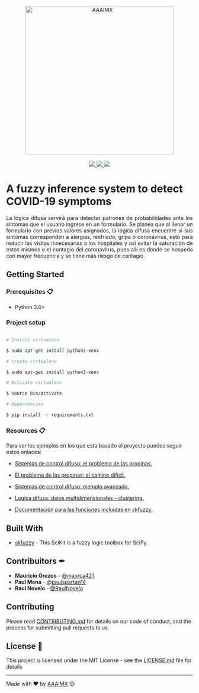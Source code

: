 <p align="center">
    <img src="https://www.aaaimx.org/img/other/aaaimx-ist.png" width="400" alt="AAAIMX"><br><br>
    <a href="https://www.aaaimx.org/" target="_blank">
        <img src="https://img.shields.io/badge/website-AAAI%20Student%20Chapter%20M%C3%A9xico-yellow">
    </a>
    <a href="https://web.facebook.com/aaaimx/" target="_blank">
        <img src="https://img.shields.io/badge/follow%20us-%40aaaimx-blue">
    </a>
    <a href="https://www.aaaimx.org/research" target="_blank">
        <img src="https://img.shields.io/badge/donate-support%20us-green">
    </a>
</p>
<!-- __ -->

# A fuzzy inference system to detect COVID-19 symptoms
<p style="text-align: justify;">La lógica difusa servirá para detectar patrones de probabilidades ante los síntomas que el usuario ingrese en un formulario. Se planea que al llenar un formulario con previos valores asignados, la lógica difusa encuentre si sus síntomas corresponden a alergias, resfriado, gripa o coronavirus, esto para reducir las visitas innecesarias a los hospitales y así evitar la saturación de estos mismos o el contagio del coronavirus, pues allí es donde se hospeda con mayor frecuencia y se tiene más riesgo de contagio. </p>

## Getting Started

### Prerequisites 📋

- Python 3.6>

### Project setup

```bash

# Install virtualenv 

$ sudo apt-get install python3-venv

# create virtualenv

$ sudo apt-get install python3-venv

# Activate virtualenv

$ source bin/activate

# Dependencies

$ pip install -r requirements.txt

```
### Resources 📋

Para ver los ejemplos en los que esta basado el proyecto puedes seguir estos enlaces:

- [Sistemas de control difuso: el problema de las propinas.](https://pythonhosted.org/scikit-fuzzy/auto_examples/plot_tipping_problem_newapi.html)

- [El problema de las propinas: el camino dificil.](https://pythonhosted.org/scikit-fuzzy/auto_examples/plot_tipping_problem.html)

- [Sistemas de control difuso: ejemplo avanzado.](https://pythonhosted.org/scikit-fuzzy/auto_examples/plot_control_system_advanced.html#example-plot-control-system-advanced-py)

- [Logica difusa: datos multidimensionales - clustering. ](https://pythonhosted.org/scikit-fuzzy/auto_examples/plot_cmeans.html#example-plot-cmeans-py)

- [Documentación para las funciones incluidas en skfuzzy.](https://pythonhosted.org/scikit-fuzzy/api/api.html)


## Built With

- [skfuzzy](https://pythonhosted.org/scikit-fuzzy/) - This SciKit is a fuzzy logic toolbox for SciPy.


## Contribuitors ✒
- **Mauricio Orozco**  - [@maorca421](https://github.com/maorca421)
- **Paul Mena**  - [@paulspartan14](https://github.com/paulspartan14)
- **Raul Novelo**  - [@RaulNovelo](https://github.com/RaulNovelo)

## Contributing

Please read [CONTRIBUTING.md](https://www.aaaimx.org/cod) for details on our code of conduct, and the process for submitting pull requests to us.

## License 📄

This project is licensed under the MIT License - see the [LICENSE.md](LICENSE.md) file for details

---

<!-- ## Acknowledgments

- Hat tip to anyone whose code was used
- Inspiration
- etc -->

Made with ❤️ by [AAAIMX](https://github.com/aaaimx) 😊


